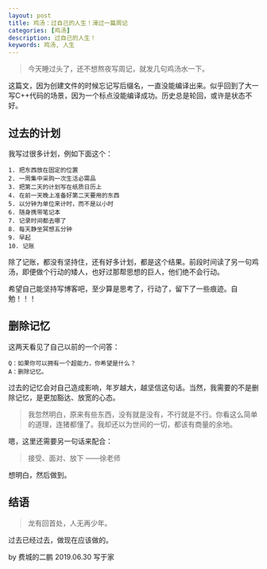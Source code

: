 ```yaml
---
layout: post
title: 鸡汤：过自己的人生！滑过一篇周记
categories: [鸡汤]
description: 过自己的人生！
keywords: 鸡汤, 人生
---
```


> 今天睡过头了，还不想熬夜写周记，就发几句鸡汤水一下。

这篇文，因为创建文件的时候忘记写后缀名，一直没能编译出来。似乎回到了大一写C++代码的场景，因为一个标点没能编译成功。历史总是轮回，或许是状态不好。

## 过去的计划

我写过很多计划，例如下面这个：

    1. 把东西放在固定的位置
    2. 一周集中采购一次生活必需品
    3. 把第二天的计划写在纸质日历上
    4. 在前一天晚上准备好第二天要用的东西
    5. 以分钟为单位来计时，而不是以小时
    6. 随身携带笔记本
    7. 记录时间都去哪了
    8. 每天静坐冥想五分钟
    9. 早起
    10. 记账
    
除了记账，都没有坚持住，还有好多计划，都是这个结果。前段时间读了另一句鸡汤，即便做个行动的矮人，也好过那帮思想的巨人，他们绝不会行动。

希望自己能坚持写博客吧，至少算是思考了，行动了，留下了一些痕迹。自勉！！！

## 删除记忆

这两天看见了自己以前的一个问答：

```
Q：如果你可以拥有一个超能力，你希望是什么？
A：删除记忆。
```

过去的记忆会对自己造成影响，年岁越大，越坚信这句话。当然，我需要的不是删除记忆，是更加豁达、放宽的心态。

> 我忽然明白，原来有些东西，没有就是没有，不行就是不行。你看这么简单的道理，连猪都懂了。我却还以为世间的一切，都该有商量的余地。

嗯，这里还需要另一句话来配合：

> 接受、面对、放下 ——徐老师

想明白，然后做到。

## 结语

> 龙有回首处，人无再少年。

过去已经过去，做现在应该做的。

by 费城的二鹏 2019.06.30 写于家
